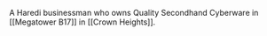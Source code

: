 A Haredi businessman who owns Quality Secondhand Cyberware in [[Megatower B17]] in [[Crown Heights]].
